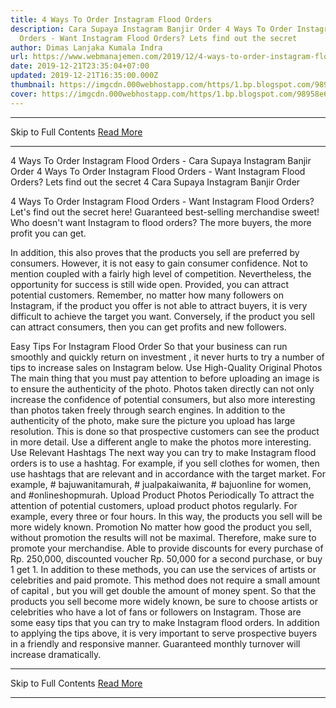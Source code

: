 ```yaml
---
title: 4 Ways To Order Instagram Flood Orders
description: Cara Supaya Instagram Banjir Order 4 Ways To Order Instagram Flood
  Orders - Want Instagram Flood Orders? Lets find out the secret
author: Dimas Lanjaka Kumala Indra
url: https://www.webmanajemen.com/2019/12/4-ways-to-order-instagram-flood-orders.html
date: 2019-12-21T23:35:04+07:00
updated: 2019-12-21T16:35:00.000Z
thumbnail: https://imgcdn.000webhostapp.com/https/1.bp.blogspot.com/98958e6fc59437efea5d2a1af93856a5.jpeg
cover: https://imgcdn.000webhostapp.com/https/1.bp.blogspot.com/98958e6fc59437efea5d2a1af93856a5.jpeg
---
```


<hr/> Skip to Full Contents <a href="https://www.webmanajemen.com/2019/12/4-ways-to-order-instagram-flood-orders.html" rel="follow" class="button" id="read-more">Read More</a> <hr/> 4 Ways To Order Instagram Flood Orders - Cara Supaya Instagram Banjir Order 4 Ways To Order Instagram Flood Orders - Want Instagram Flood Orders? Lets find out the secret 4 Cara Supaya Instagram Banjir Order



  4 Ways To Order Instagram Flood Orders - Want Instagram Flood Orders?  Let's find out the secret here!  Guaranteed best-selling merchandise sweet!  Who doesn't want Instagram to flood orders?  The more buyers, the more profit you can get. 

  In addition, this also proves that the products you sell are preferred by consumers.  However, it is not easy to gain consumer confidence.  Not to mention coupled with a fairly high level of competition. 
  Nevertheless, the opportunity for success is still wide open.  Provided, you can attract potential customers. 
  Remember, no matter how many followers on Instagram, if the product you offer is not able to attract buyers, it is very difficult to achieve the target you want. 
  Conversely, if the product you sell can attract consumers, then you can get profits and new followers. 

Easy Tips For Instagram Flood Order
  So that your business can run smoothly and quickly return on investment , it never hurts to try a number of tips to increase sales on Instagram below. 
Use High-Quality Original Photos
  The main thing that you must pay attention to before uploading an image is to ensure the authenticity of the photo.  Photos taken directly can not only increase the confidence of potential consumers, but also more interesting than photos taken freely through search engines. 
  In addition to the authenticity of the photo, make sure the picture you upload has large resolution.  This is done so that prospective customers can see the product in more detail.  Use a different angle to make the photos more interesting. 
Use Relevant Hashtags
  The next way you can try to make Instagram flood orders is to use a hashtag. 
  For example, if you sell clothes for women, then use hashtags that are relevant and in accordance with the target market.  For example, # bajuwanitamurah, # jualpakaiwanita, # bajuonline for women, and #onlineshopmurah. 
Upload Product Photos Periodically
  To attract the attention of potential customers, upload product photos regularly.  For example, every three or four hours.  In this way, the products you sell will be more widely known. 
Promotion
  No matter how good the product you sell, without promotion the results will not be maximal. 
  Therefore, make sure to promote your merchandise.  Able to provide discounts for every purchase of Rp.  250,000, discounted voucher Rp.  50,000 for a second purchase, or buy 1 get 1. 
  In addition to these methods, you can use the services of artists or celebrities and paid promote.  This method does not require a small amount of capital , but you will get double the amount of money spent. 
  So that the products you sell become more widely known, be sure to choose artists or celebrities who have a lot of fans or followers on Instagram. 
  Those are some easy tips that you can try to make Instagram flood orders. 
  In addition to applying the tips above, it is very important to serve prospective buyers in a friendly and responsive manner.  Guaranteed monthly turnover will increase dramatically. <hr/> Skip to Full Contents <a href="https://www.webmanajemen.com/2019/12/4-ways-to-order-instagram-flood-orders.html" rel="follow" class="button" id="read-more">Read More</a> <hr/>